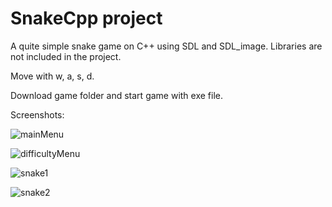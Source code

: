 # SnakeCpp project

A quite simple snake game on C++ using SDL and SDL_image. Libraries are not included in the project.

Move with w, a, s, d.

Download game folder and start game with exe file.

Screenshots:

![mainMenu](https://user-images.githubusercontent.com/94970404/179766832-b42d90c9-9318-40f9-80ab-1f7f2bef6474.png)

![difficultyMenu](https://user-images.githubusercontent.com/94970404/179766877-afb3c859-b4dd-48cf-8879-dfff65fd3c15.png)

![snake1](https://user-images.githubusercontent.com/94970404/179766919-ff948a48-5c32-4357-b3cc-b49a349a131d.png)

![snake2](https://user-images.githubusercontent.com/94970404/179766700-e56c521e-eee6-4553-9b20-2404a183373c.png)

